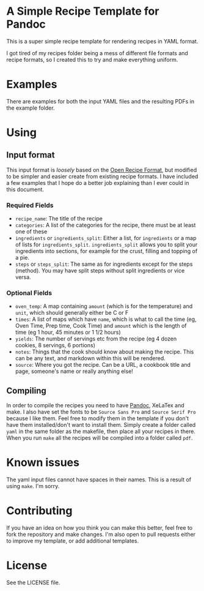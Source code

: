 # A Simple Recipe Template for Pandoc

This is a super simple recipe template for rendering recipes in YAML format.

I got tired of my recipes folder being a mess of different file formats and recipe formats, so I created this to try and make everything uniform.

# Examples

There are examples for both the input YAML files and the resulting PDFs in the example folder.

# Using

## Input format

This input format is _loosely_ based on the [Open Recipe Format](https://github.com/techhat/openrecipeformat), but modified to be simpler and easier create from existing recipe formats. I have included a few examples that I hope do a better job explaining than I ever could in this document.

### Required Fields

- `recipe_name`: The title of the recipe
- `categories`: A list of the categories for the recipe, there must be at least one of these
- `ingredients` or `ingredients_split`: Either a list, for `ingredients` or a map of lists for `ingredients_split`.
  `ingredients_split` allows you to split your ingredients into sections, for example for the crust, filling and topping of a pie.
- `steps` or `steps_split`: The same as for ingredients except for the steps (method). You may have split steps without split ingredients or vice versa.

### Optional Fields

- `oven_temp`: A map containing `amount` (which is for the temperature) and `unit`, which should generally either be C or F
- `times`: A list of maps which have `name`, which is what to call the time (eg, Oven Time, Prep time, Cook Time) and `amount` which is the length of time (eg 1 hour, 45 minutes or 1 1/2 hours)
- `yields`: The number of servings etc from the recipe (eg 4 dozen cookies, 8 servings, 6 portions)
- `notes`: Things that the cook should know about making the recipe. This can be any text, and markdown within this will be rendered.
- `source`: Where you got the recipe. Can be a URL, a cookbook title and page, someone's name or really anything else!

## Compiling

In order to compile the recipes you need to have [Pandoc](https://pandoc.org/), XeLaTex and make. I also have set the fonts to be `Source Sans Pro` and `Source Serif Pro` because I like them. Feel free to modify them in the template if you don't have them installed/don't want to install them. Simply create a folder called `yaml` in the same folder as the makefile, then place all your recipes in there. When you run `make` all the recipes will be compiled into a folder called `pdf`.

# Known issues

The yaml input files cannot have spaces in their names. This is a result of using `make`. I'm sorry.

# Contributing

If you have an idea on how you think you can make this better, feel free to fork the repository and make changes.
I'm also open to pull requests either to improve my template, or add additional templates.

# License

See the LICENSE file.
